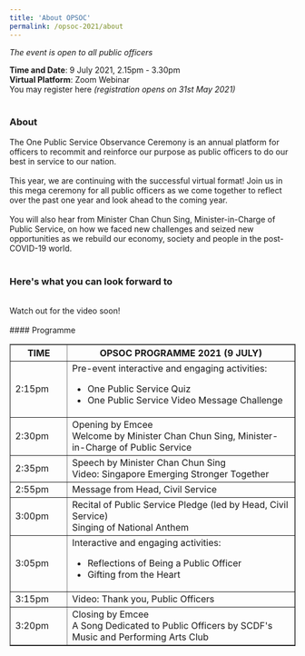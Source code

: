 ```yaml
---
title: 'About OPSOC'
permalink: /opsoc-2021/about
---
```


<i>The event is open to all public officers</i><br>

<b>Time and Date</b>: 9 July 2021, 2.15pm - 3.30pm<br>
<b>Virtual Platform</b>: Zoom Webinar<br>
You may register here <i>(registration opens on 31st May 2021)</i><br>
<br>
### About
The One Public Service Observance Ceremony is an annual platform for officers to recommit and reinforce our purpose as public officers to do our best in service to our nation.<br>
<br>
This year, we are continuing with the successful virtual format! Join us in this mega ceremony for all public officers as we come together to reflect over the past one year and look ahead to the coming year.<br>
<br>
You will also hear from Minister Chan Chun Sing, Minister-in-Charge of Public Service, on how we faced new challenges and seized new opportunities as we rebuild our economy, society and people in the post-COVID-19 world.<br>
<br>

### Here's what you can look forward to
<br>
Watch out for the video soon!<br>
<br>
#### Programme
<table width="100%" border="1">
  <tr>
    <th width="20%">
      TIME
    </th>
    <th width="80%">
      OPSOC PROGRAMME 2021 (9 JULY)
    </th>
  </tr>
  <tr>
    <td>
      2:15pm
    </td>
    <td>
      Pre-event interactive and engaging activities:<br>
      <ul>
        <li>One Public Service Quiz
        <li>One Public Service Video Message Challenge
      </ul>
    </td>
  </tr>
  <tr> 
    <td>
      2:30pm
    </td>
    <td>
      Opening by Emcee<br>
      Welcome by Minister Chan Chun Sing, Minister-in-Charge of Public Service<br>
    </td>
  </tr>
  <tr>
    <td>
      2:35pm
    </td>
    <td>
      Speech by Minister Chan Chun Sing<br>
      Video: Singapore Emerging Stronger Together<br>
    </td>
  </tr>
  <tr>
    <td>
      2:55pm
    </td>
    <td>
      Message from Head, Civil Service
    </td>
  </tr>
  <tr>
    <td>
      3:00pm
    </td>
    <td>
      Recital of Public Service Pledge (led by Head, Civil Service)<br>
      Singing of National Anthem<br>
    </td>
  </tr>
  <tr>
    <td>
      3:05pm
    </td>
    <td>
      Interactive and engaging activities:<br>
      <ul>
        <li>Reflections of Being a Public Officer
        <li>Gifting from the Heart
      </ul>
    </td>
  </tr>
  <tr>
    <td>
      3:15pm
    </td>
    <td>
      Video: Thank you, Public Officers<br>
    </td>
  </tr>
  <tr>
    <td>
      3:20pm
    </td>
    <td>
      Closing by Emcee<br>
      A Song Dedicated to Public Officers by SCDF's Music and Performing Arts Club<br>
    </td>
  </tr>
</table>

